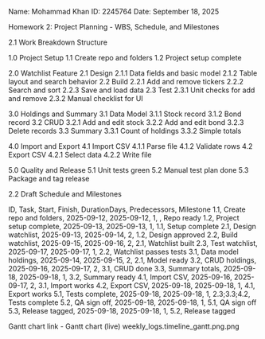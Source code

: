 Name: Mohammad Khan ID: 2245764 Date: September 18, 2025

Homework 2: Project Planning - WBS, Schedule, and Milestones

2.1 Work Breakdown Structure

1.0 Project Setup 1.1 Create repo and folders 1.2 Project setup complete

2.0 Watchlist Feature 2.1 Design 2.1.1 Data fields and basic model 2.1.2 Table layout and search behavior 2.2 Build 2.2.1 Add and remove tickers 2.2.2 Search and sort 2.2.3 Save and load data 2.3 Test 2.3.1 Unit checks for add and remove 2.3.2 Manual checklist for UI

3.0 Holdings and Summary 3.1 Data Model 3.1.1 Stock record 3.1.2 Bond record 3.2 CRUD 3.2.1 Add and edit stock 3.2.2 Add and edit bond 3.2.3 Delete records 3.3 Summary 3.3.1 Count of holdings 3.3.2 Simple totals

4.0 Import and Export 4.1 Import CSV 4.1.1 Parse file 4.1.2 Validate rows 4.2 Export CSV 4.2.1 Select data 4.2.2 Write file

5.0 Quality and Release 5.1 Unit tests green 5.2 Manual test plan done 5.3 Package and tag release

2.2 Draft Schedule and Milestones

ID, Task, Start, Finish, DurationDays, Predecessors, Milestone 1.1, Create repo and folders, 2025-09-12, 2025-09-12, 1, , Repo ready 1.2, Project setup complete, 2025-09-13, 2025-09-13, 1, 1.1, Setup complete 2.1, Design watchlist, 2025-09-13, 2025-09-14, 2, 1.2, Design approved 2.2, Build watchlist, 2025-09-15, 2025-09-16, 2, 2.1, Watchlist built 2.3, Test watchlist, 2025-09-17, 2025-09-17, 1, 2.2, Watchlist passes tests 3.1, Data model holdings, 2025-09-14, 2025-09-15, 2, 2.1, Model ready 3.2, CRUD holdings, 2025-09-16, 2025-09-17, 2, 3.1, CRUD done 3.3, Summary totals, 2025-09-18, 2025-09-18, 1, 3.2, Summary ready 4.1, Import CSV, 2025-09-16, 2025-09-17, 2, 3.1, Import works 4.2, Export CSV, 2025-09-18, 2025-09-18, 1, 4.1, Export works 5.1, Tests complete, 2025-09-18, 2025-09-18, 1, 2.3;3.3;4.2, Tests complete 5.2, QA sign off, 2025-09-18, 2025-09-18, 1, 5.1, QA sign off 5.3, Release tagged, 2025-09-18, 2025-09-18, 1, 5.2, Release tagged

Gantt chart link - Gantt chart (live) weekly_logs.timeline_gantt.png.png
